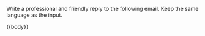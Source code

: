 Write a professional and friendly reply to the following email. Keep the same language as the input.

{{body}}

<!-- 
Available variables:
- {{body}} - Email content (required)
- {{subject}} - Email subject line
- {{from}} - Sender's email address
- {{date}} - Email date and time
- {{to}} - Recipient email address
-->